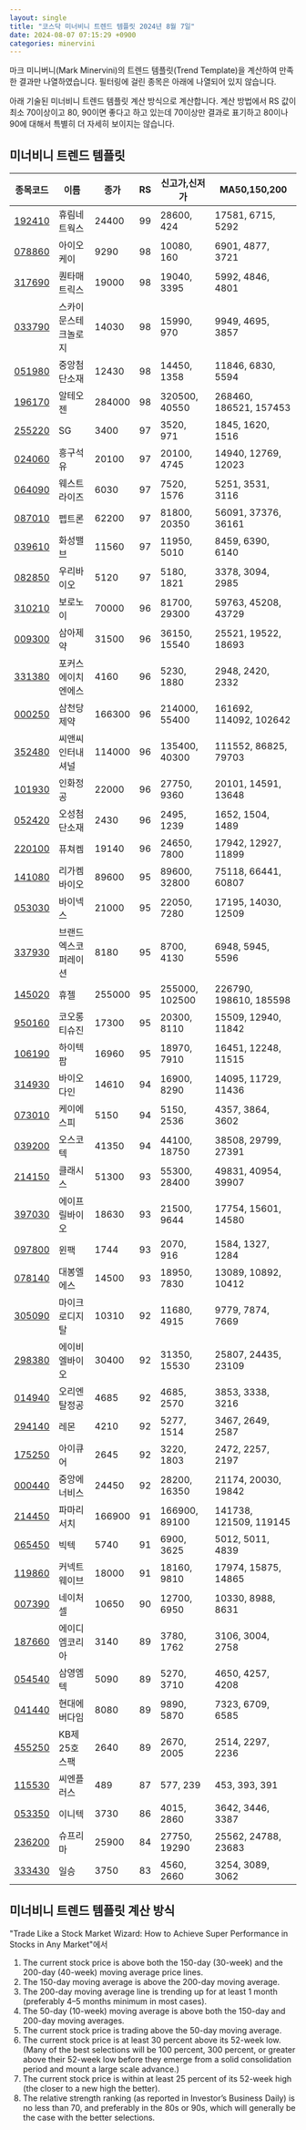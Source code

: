 ```yaml
---
layout: single
title: "코스닥 미너비니 트렌드 템플릿 2024년 8월 7일"
date: 2024-08-07 07:15:29 +0900
categories: minervini
---
```

마크 미니버니(Mark Minervini)의 트렌드 템플릿(Trend Template)을 계산하여 만족한 결과만 나열하였습니다. 필터링에 걸린 종목은 아래에 나열되어 있지 않습니다.

아래 기술된 미너비니 트렌드 템플릿 계산 방식으로 계산합니다. 계산 방법에서 RS 값이 최소 70이상이고 80, 90이면 좋다고 하고 있는데 70이상만 결과로 표기하고 80이나 90에 대해서 특별히 더 자세히 보이지는 않습니다.

## 미너비니 트렌드 템플릿

|종목코드|이름|종가|RS|신고가,신저가|MA50,150,200|
|------|---|---|--|---------|------------|
|[192410](https://finance.daum.net/quotes/A192410)|휴림네트웍스|24400|99|28600, 424|17581, 6715, 5292|
|[078860](https://finance.daum.net/quotes/A078860)|아이오케이|9290|98|10080, 160|6901, 4877, 3721|
|[317690](https://finance.daum.net/quotes/A317690)|퀀타매트릭스|19000|98|19040, 3395|5992, 4846, 4801|
|[033790](https://finance.daum.net/quotes/A033790)|스카이문스테크놀로지|14030|98|15990, 970|9949, 4695, 3857|
|[051980](https://finance.daum.net/quotes/A051980)|중앙첨단소재|12430|98|14450, 1358|11846, 6830, 5594|
|[196170](https://finance.daum.net/quotes/A196170)|알테오젠|284000|98|320500, 40550|268460, 186521, 157453|
|[255220](https://finance.daum.net/quotes/A255220)|SG|3400|97|3520, 971|1845, 1620, 1516|
|[024060](https://finance.daum.net/quotes/A024060)|흥구석유|20100|97|20100, 4745|14940, 12769, 12023|
|[064090](https://finance.daum.net/quotes/A064090)|웨스트라이즈|6030|97|7520, 1576|5251, 3531, 3116|
|[087010](https://finance.daum.net/quotes/A087010)|펩트론|62200|97|81800, 20350|56091, 37376, 36161|
|[039610](https://finance.daum.net/quotes/A039610)|화성밸브|11560|97|11950, 5010|8459, 6390, 6140|
|[082850](https://finance.daum.net/quotes/A082850)|우리바이오|5120|97|5180, 1821|3378, 3094, 2985|
|[310210](https://finance.daum.net/quotes/A310210)|보로노이|70000|96|81700, 29300|59763, 45208, 43729|
|[009300](https://finance.daum.net/quotes/A009300)|삼아제약|31500|96|36150, 15540|25521, 19522, 18693|
|[331380](https://finance.daum.net/quotes/A331380)|포커스에이치엔에스|4160|96|5230, 1880|2948, 2420, 2332|
|[000250](https://finance.daum.net/quotes/A000250)|삼천당제약|166300|96|214000, 55400|161692, 114092, 102642|
|[352480](https://finance.daum.net/quotes/A352480)|씨앤씨인터내셔널|114000|96|135400, 40300|111552, 86825, 79703|
|[101930](https://finance.daum.net/quotes/A101930)|인화정공|22000|96|27750, 9360|20101, 14591, 13648|
|[052420](https://finance.daum.net/quotes/A052420)|오성첨단소재|2430|96|2495, 1239|1652, 1504, 1489|
|[220100](https://finance.daum.net/quotes/A220100)|퓨쳐켐|19140|96|24650, 7800|17942, 12927, 11899|
|[141080](https://finance.daum.net/quotes/A141080)|리가켐바이오|89600|95|89600, 32800|75118, 66441, 60807|
|[053030](https://finance.daum.net/quotes/A053030)|바이넥스|21000|95|22050, 7280|17195, 14030, 12509|
|[337930](https://finance.daum.net/quotes/A337930)|브랜드엑스코퍼레이션|8180|95|8700, 4130|6948, 5945, 5596|
|[145020](https://finance.daum.net/quotes/A145020)|휴젤|255000|95|255000, 102500|226790, 198610, 185598|
|[950160](https://finance.daum.net/quotes/A950160)|코오롱티슈진|17300|95|20300, 8110|15509, 12940, 11842|
|[106190](https://finance.daum.net/quotes/A106190)|하이텍팜|16960|95|18970, 7910|16451, 12248, 11515|
|[314930](https://finance.daum.net/quotes/A314930)|바이오다인|14610|94|16900, 8290|14095, 11729, 11436|
|[073010](https://finance.daum.net/quotes/A073010)|케이에스피|5150|94|5150, 2536|4357, 3864, 3602|
|[039200](https://finance.daum.net/quotes/A039200)|오스코텍|41350|94|44100, 18750|38508, 29799, 27391|
|[214150](https://finance.daum.net/quotes/A214150)|클래시스|51300|93|55300, 28400|49831, 40954, 39907|
|[397030](https://finance.daum.net/quotes/A397030)|에이프릴바이오|18630|93|21500, 9644|17754, 15601, 14580|
|[097800](https://finance.daum.net/quotes/A097800)|윈팩|1744|93|2070, 916|1584, 1327, 1284|
|[078140](https://finance.daum.net/quotes/A078140)|대봉엘에스|14500|93|18950, 7830|13089, 10892, 10412|
|[305090](https://finance.daum.net/quotes/A305090)|마이크로디지탈|10310|92|11680, 4915|9779, 7874, 7669|
|[298380](https://finance.daum.net/quotes/A298380)|에이비엘바이오|30400|92|31350, 15530|25807, 24435, 23109|
|[014940](https://finance.daum.net/quotes/A014940)|오리엔탈정공|4685|92|4685, 2570|3853, 3338, 3216|
|[294140](https://finance.daum.net/quotes/A294140)|레몬|4210|92|5277, 1514|3467, 2649, 2587|
|[175250](https://finance.daum.net/quotes/A175250)|아이큐어|2645|92|3220, 1803|2472, 2257, 2197|
|[000440](https://finance.daum.net/quotes/A000440)|중앙에너비스|24450|92|28200, 16350|21174, 20030, 19842|
|[214450](https://finance.daum.net/quotes/A214450)|파마리서치|166900|91|166900, 89100|141738, 121509, 119145|
|[065450](https://finance.daum.net/quotes/A065450)|빅텍|5740|91|6900, 3625|5012, 5011, 4839|
|[119860](https://finance.daum.net/quotes/A119860)|커넥트웨이브|18000|91|18160, 9810|17974, 15875, 14865|
|[007390](https://finance.daum.net/quotes/A007390)|네이처셀|10650|90|12700, 6950|10330, 8988, 8631|
|[187660](https://finance.daum.net/quotes/A187660)|에이디엠코리아|3140|89|3780, 1762|3106, 3004, 2758|
|[054540](https://finance.daum.net/quotes/A054540)|삼영엠텍|5090|89|5270, 3710|4650, 4257, 4208|
|[041440](https://finance.daum.net/quotes/A041440)|현대에버다임|8080|89|9890, 5870|7323, 6709, 6585|
|[455250](https://finance.daum.net/quotes/A455250)|KB제25호스팩|2640|89|2670, 2005|2514, 2297, 2236|
|[115530](https://finance.daum.net/quotes/A115530)|씨엔플러스|489|87|577, 239|453, 393, 391|
|[053350](https://finance.daum.net/quotes/A053350)|이니텍|3730|86|4015, 2860|3642, 3446, 3387|
|[236200](https://finance.daum.net/quotes/A236200)|슈프리마|25900|84|27750, 19290|25562, 24788, 23683|
|[333430](https://finance.daum.net/quotes/A333430)|일승|3750|83|4560, 2660|3254, 3089, 3062|

## 미너비니 트렌드 템플릿 계산 방식

"Trade Like a Stock Market Wizard: How to Achieve Super Performance in Stocks in Any Market"에서

 1. The current stock price is above both the 150-day (30-week) and the 200-day (40-week) moving average price lines.
 1. The 150-day moving average is above the 200-day moving average.
 1. The 200-day moving average line is trending up for at least 1 month (preferably 4–5 months minimum in most cases).
 1. The 50-day (10-week) moving average is above both the 150-day and 200-day moving averages.
 1. The current stock price is trading above the 50-day moving average.
 1. The current stock price is at least 30 percent above its 52-week low. (Many of the best selections will be 100 percent, 300 percent, or greater above their 52-week low before they emerge from a solid consolidation period and mount a large scale advance.)
 1. The current stock price is within at least 25 percent of its 52-week high (the closer to a new high the better).
 1. The relative strength ranking (as reported in Investor’s Business Daily) is no less than 70, and preferably in the 80s or 90s, which will generally be the case with the better selections.
